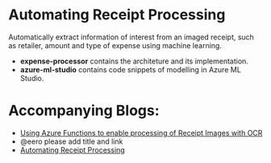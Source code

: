 # Automating Receipt Processing
Automatically extract information of interest from an imaged receipt, such as retailer, amount and type of expense using machine learning. 

- **expense-processor** contains the architeture and its implementation.
- **azure-ml-studio** contains code snippets of modelling in Azure ML Studio.

# Accompanying Blogs:
- [Using Azure Functions to enable processing of Receipt Images with OCR](http://blog.codemoggy.com/index.php/2017/06/20/using-azure-functions-to-enable-ocr-processing-of-images/)
- @eero please add title and link
- [Automating Receipt Processing](https://ryubidragonfire.github.io/blogs/2017/06/06/Automating-Receipt-Processing.html)

